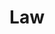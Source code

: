 ---
layout: classification
title: Law
image: /img/previewimg.png
featured: false
applications: false
tags:
#  - abc
#  - cde
#  - xyz
classification_partners:
  - type: Classification Supporter
    list:
      - name: Mark of excellance
        img: /img/ritheme_rotary.png
      - name: Mark of excellance
        img: /img/rotary.png
      - name: Mark of excellance
        img: /img/rotaract.png
      - name: Mark of excellance
        img: /img/rotaract3190.png
  - type: Classification Partner
    list:
      - name: Mark of excellance
        img: /img/ritheme_rotary.png
description:
  Law is a system of rules created and enforced through social or governmental institutions to regulate behavior, with its precise definition a matter of longstanding debate. It is described as a science and the art of justice. In India, the Law of the Land is also the Ruler of the Land, hence also termed as 'The Rule of Law'. Get opportunities to get service experience under the experts in the field.
# mentors:
#   - name: Testing Name
#     company: Company
#     img: /img/t1.png
#     social:
#       linkedin: https://www.linkedin.com/in/zeospec/
#       twitter: https://twitter.com/ZeoSpec
#       facebook: https://www.facebook.com/zeospec/
#       instagram: https://www.instagram.com/ZeoSpec/
#     introduction: The objective of the game is to get 3 sets of properties in distinct colors. The first player to 3 sets wins the game. There are some action cards, which let you get money/properties from other players. Important action cards, relevant for this post
---